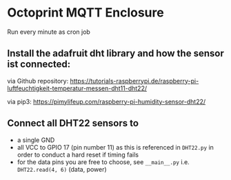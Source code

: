 # Octoprint MQTT Enclosure

Run every minute as cron job


## Install the adafruit dht library and how the sensor ist connected:
via Github repository:
https://tutorials-raspberrypi.de/raspberry-pi-luftfeuchtigkeit-temperatur-messen-dht11-dht22/

via pip3:
https://pimylifeup.com/raspberry-pi-humidity-sensor-dht22/

## Connect all DHT22 sensors to 
- a single GND
- all VCC to GPIO 17 (pin number 11) as this is referenced in `DHT22.py` in order to conduct a hard reset if timing fails
- for the data pins you are free to choose, see `__main__.py` i.e. ``DHT22.read(4, 6)`` (data, power)
